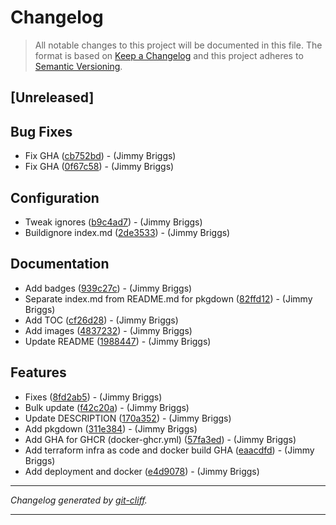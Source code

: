 # Changelog

> All notable changes to this project will be documented in this file. The format is based on
[Keep a Changelog](http://keepachangelog.com/) and this project adheres to
[Semantic Versioning](http://semver.org/).

## [Unreleased]

## Bug Fixes

- Fix GHA ([cb752bd](https://github.com/noclocks/demo-rshiny-cloudrun/commit/cb752bdc622288a73645ccf3b568b725eab2ff77))  - (Jimmy Briggs)
- Fix GHA ([0f67c58](https://github.com/noclocks/demo-rshiny-cloudrun/commit/0f67c5851d3ab40553bb27fc147884f30f890b69))  - (Jimmy Briggs)

## Configuration

- Tweak ignores ([b9c4ad7](https://github.com/noclocks/demo-rshiny-cloudrun/commit/b9c4ad7d1d6adfbcb2394cb761294151481b9273))  - (Jimmy Briggs)
- Buildignore index.md ([2de3533](https://github.com/noclocks/demo-rshiny-cloudrun/commit/2de35339adc8efc9a2d907accc330f51a774142f))  - (Jimmy Briggs)

## Documentation

- Add badges ([939c27c](https://github.com/noclocks/demo-rshiny-cloudrun/commit/939c27c7d9af2760252340a04c16b90a7c053260))  - (Jimmy Briggs)
- Separate index.md from README.md for pkgdown ([82ffd12](https://github.com/noclocks/demo-rshiny-cloudrun/commit/82ffd12e1811a09f33ea397411996e5aa9324535))  - (Jimmy Briggs)
- Add TOC ([cf26d28](https://github.com/noclocks/demo-rshiny-cloudrun/commit/cf26d2858b0187ddec814ca3cb7ae61885917471))  - (Jimmy Briggs)
- Add images ([4837232](https://github.com/noclocks/demo-rshiny-cloudrun/commit/4837232dc7d6ac483d6258812e6bdc818722dc69))  - (Jimmy Briggs)
- Update README ([1988447](https://github.com/noclocks/demo-rshiny-cloudrun/commit/1988447b504a5a7fd8dc4680e1fd877ce26426ba))  - (Jimmy Briggs)

## Features

- Fixes ([8fd2ab5](https://github.com/noclocks/demo-rshiny-cloudrun/commit/8fd2ab5e6468c69192065a3361585e8293223961))  - (Jimmy Briggs)
- Bulk update ([f42c20a](https://github.com/noclocks/demo-rshiny-cloudrun/commit/f42c20aa230b015cee0bc50878f4077acea001af))  - (Jimmy Briggs)
- Update DESCRIPTION ([170a352](https://github.com/noclocks/demo-rshiny-cloudrun/commit/170a35213e20b4c5954b2fe94aea1729c741da33))  - (Jimmy Briggs)
- Add pkgdown ([311e384](https://github.com/noclocks/demo-rshiny-cloudrun/commit/311e38406b38d9cf36c0a4151f792c9ab7c8296d))  - (Jimmy Briggs)
- Add GHA for GHCR (docker-ghcr.yml) ([57fa3ed](https://github.com/noclocks/demo-rshiny-cloudrun/commit/57fa3ed317ca4b172c33022b427be3426e53e3c3))  - (Jimmy Briggs)
- Add terraform infra as code and docker build GHA ([eaacdfd](https://github.com/noclocks/demo-rshiny-cloudrun/commit/eaacdfdefd542306d4ec4af908130e88a0b251d0))  - (Jimmy Briggs)
- Add deployment and docker ([e4d9078](https://github.com/noclocks/demo-rshiny-cloudrun/commit/e4d907891b697b146f7dfe033bb008f85ca6d009))  - (Jimmy Briggs)

***
*Changelog generated by [git-cliff](https://github.com/orhun/git-cliff).*
***
